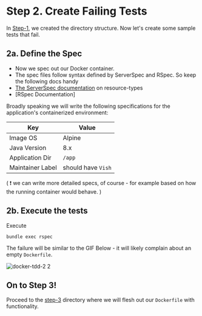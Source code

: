 # Step 2. Create Failing Tests

In [Step-1](../step-1), we created the directory structure. Now let's create some sample tests that fail.

## 2a. Define the Spec

* Now we spec out our Docker container. 
* The spec files follow syntax defined by ServerSpec and RSpec. So keep the following docs handy 
* [The ServerSpec documentation](http://serverspec.org/resource_types.html) on resource-types
* [RSpec Documentation]

Broadly speaking we will write the following specifications for the application's containerized environment:

| Key | Value |
|-----|-------|
| Image OS | Alpine |
| Java Version | 8.x |
| Application Dir | `/app` |
| Maintainer Label | should have `Vish` |

( :exclamation: we can write more detailed specs, of course - for example based on how the running container would behave. )

## 2b. Execute the tests

Execute

```
bundle exec rspec
```

The failure will be similar to the GIF Below - it will likely complain about an empty `Dockerfile`.

![docker-tdd-2 2](https://user-images.githubusercontent.com/13379978/36944636-c7fed2f0-1fc6-11e8-97f7-9320d02cd1f0.gif)

## On to Step 3!

Proceed to the [step-3](../step-3) directory where we will flesh out our `Dockerfile` with functionality.
